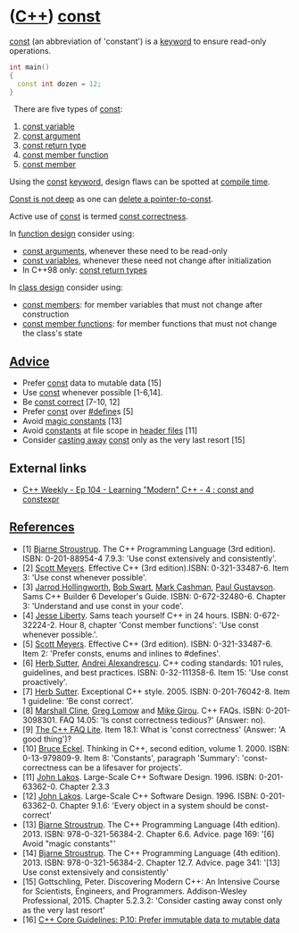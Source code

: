 # ([C++](Cpp.md)) [const](CppConst.md)

[const](CppConst.md) (an abbreviation of 'constant') is a
[keyword](CppKeyword.md) to ensure read-only operations.

```c++
int main()
{
  const int dozen = 12;
}
```
 
There are five types of [const](CppConst.md):

1.  [const variable](CppConstVariable.md)
2.  [const argument](CppConstArgument.md)
3.  [const return type](CppConstReturnType.md)
4.  [const member function](CppConstMemberFunction.md)
5.  [const member](CppConstMember.md)

Using the [const](CppConst.md) [keyword](CppKeyword.md), design flaws
can be spotted at [compile time](CppCompileTime.md).

[Const is not deep](CppConstIsNotDeep.md) as one can [delete a pointer-to-const](CppDeletePointerToConst.md).

Active use of [const](CppConst.md) is termed [const correctness](CppConstCorrect.md).

In [function design](CppFunctionDesign.md) consider using: 

 * [const arguments](CppConstArgument.md), whenever these need to be read-only
 * [const variables](CppConstVariable.md), whenever these need not change after initialization
 * In C++98 only: [const return types](CppConstReturnType.md)

In [class design](CppClassDesign.md) consider using: 

 * [const members](CppConstMember.md): for member variables that must not change after construction
 * [const member functions](CppConstMemberFunction.md): for member functions that must not change the class's state
 
## [Advice](CppAdvice.md)

 * Prefer [const](CppConst.md) data to mutable data [15]
 * Use [const](CppConst.md) whenever possible [1-6,14].
 * Be [const correct](CppConstCorrect.md) [7-10, 12]
 * Prefer [const](CppConst.md) over [#define](CppDefine.md)s [5]
 * Avoid [magic constants](CppMagicConstant.md) [13]
 * Avoid [constants](CppConst.md) at file scope in [header files](CppHeaderFile.md) [11]
 * Consider [casting away](CppConst_cast.md) [const](CppConst.md) only as the very last resort [15]

## External links

 * [C++ Weekly - Ep 104 - Learning "Modern" C++ - 4 : const and constexpr](https://youtu.be/UYEyHlynkPc)

## [References](CppReferences.md)

 * [1] [Bjarne Stroustrup](CppBjarneStroustrup.md). The C++ Programming Language (3rd edition). ISBN: 0-201-88954-4 7.9.3: 'Use const extensively and consistently'.
 * [2] [Scott Meyers](CppScottMeyers.md). Effective C++ (3rd edition).ISBN: 0-321-33487-6. Item 3: 'Use const whenever possible'.
 * [3] [Jarrod Hollingworth](CppJarrodHollingworth.md), [Bob Swart](CppBobSwart.md), [Mark Cashman](CppMarkCashman.md), [Paul Gustavson](CppPaulGustavson.md). Sams C++ Builder 6 Developer's Guide. ISBN: 0-672-32480-6. Chapter 3: 'Understand and use const in your code'.
 * [4] [Jesse Liberty](CppJesseLiberty.md). Sams teach yourself C++ in 24 hours. ISBN: 0-672-32224-2. Hour 8, chapter 'Const member functions': 'Use const whenever possible.'.
 * [5] [Scott Meyers](CppScottMeyers.md). Effective C++ (3rd edition). ISBN: 0-321-33487-6. Item 2: 'Prefer consts, enums and inlines to \#defines'.
 * [6] [Herb Sutter](CppHerbSutter.md), [Andrei Alexandrescu](CppAndreiAlexandrescu.md). C++ coding standards: 101 rules, guidelines, and best practices. ISBN: 0-32-111358-6. Item 15: 'Use const proactively'.
 * [7] [Herb Sutter](CppHerbSutter.md). Exceptional C++ style. 2005. ISBN: 0-201-76042-8. Item 1 guideline: 'Be const correct'.
 * [8] [Marshall Cline](CppMarshallCline.md), [Greg Lomow](CppGregLomow.md) and [Mike Girou](CppMikeGirou.md). C++ FAQs. ISBN: 0-201-3098301. FAQ 14.05: 'Is const correctness tedious?' (Answer: no).
 * [9] [The C++ FAQ Lite](https://isocpp.org/wiki/faq/const-correctness#overview-const). Item 18.1: What is 'const correctness' (Answer: 'A good thing')?
 * [10] [Bruce Eckel](CppBruceEckel.md). Thinking in C++, second edition, volume 1. 2000. ISBN: 0-13-979809-9. Item 8: 'Constants', paragraph 'Summary': 'const-correctness can be a lifesaver for projects'.
 * [11] [John Lakos](CppJohnLakos.md). Large-Scale C++ Software Design. 1996. ISBN: 0-201-63362-0. Chapter 2.3.3
 * [12] [John Lakos](CppJohnLakos.md). Large-Scale C++ Software Design. 1996. ISBN: 0-201-63362-0. Chapter 9.1.6: 'Every object in a system should be const-correct'
 * [13] [Bjarne Stroustrup](CppBjarneStroustrup.md). The C++ Programming Language (4th edition). 2013. ISBN: 978-0-321-56384-2. Chapter 6.6. Advice. page 169: '\[6\] Avoid "magic constants"'
 * [14] [Bjarne Stroustrup](CppBjarneStroustrup.md). The C++ Programming Language (4th edition). 2013. ISBN: 978-0-321-56384-2. Chapter 12.7. Advice. page 341: '\[13\] Use const extensively and consistently'
 * [15] Gottschling, Peter. Discovering Modern C++: An Intensive Course for Scientists, Engineers, and Programmers. Addison-Wesley Professional, 2015. Chapter 5.2.3.2: 'Consider casting away const only as the very last resort'
 * [16] [C++ Core Guidelines: P.10: Prefer immutable data to mutable data](https://github.com/isocpp/CppCoreGuidelines/blob/master/CppCoreGuidelines.md#p10-prefer-immutable-data-to-mutable-data)

